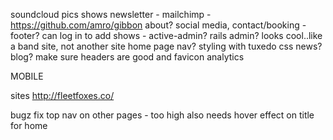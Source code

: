 soundcloud
pics
shows
newsletter - mailchimp - https://github.com/amro/gibbon
about?
social media, contact/booking - footer?
can log in to add shows - active-admin? rails admin?
looks cool..like a band site, not another site
home page
nav?
styling with tuxedo css
news? blog?
make sure headers are good and favicon
analytics


MOBILE


sites
http://fleetfoxes.co/


bugz
fix top nav on other pages - too high also needs hover effect on title for home

